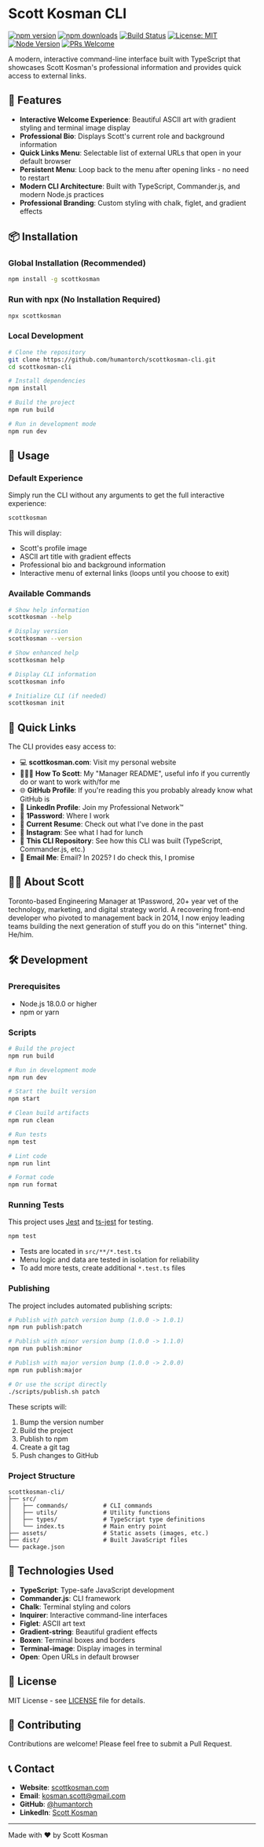 # Scott Kosman CLI

[![npm version](https://img.shields.io/npm/v/scottkosman.svg)](https://www.npmjs.com/package/scottkosman)
[![npm downloads](https://img.shields.io/npm/dm/scottkosman.svg)](https://www.npmjs.com/package/scottkosman)
[![Build Status](https://github.com/humantorch/scottkosman-cli/actions/workflows/ci.yml/badge.svg)](https://github.com/humantorch/scottkosman-cli/actions)
[![License: MIT](https://img.shields.io/badge/License-MIT-yellow.svg)](LICENSE)
[![Node Version](https://img.shields.io/node/v/scottkosman.svg)](https://nodejs.org)
[![PRs Welcome](https://img.shields.io/badge/PRs-welcome-brightgreen.svg)](https://github.com/humantorch/scottkosman-cli/pulls)

A modern, interactive command-line interface built with TypeScript that showcases Scott Kosman's professional information and provides quick access to external links.

## 🚀 Features

- **Interactive Welcome Experience**: Beautiful ASCII art with gradient styling and terminal image display
- **Professional Bio**: Displays Scott's current role and background information
- **Quick Links Menu**: Selectable list of external URLs that open in your default browser
- **Persistent Menu**: Loop back to the menu after opening links - no need to restart
- **Modern CLI Architecture**: Built with TypeScript, Commander.js, and modern Node.js practices
- **Professional Branding**: Custom styling with chalk, figlet, and gradient effects

## 📦 Installation

### Global Installation (Recommended)

```bash
npm install -g scottkosman
```

### Run with npx (No Installation Required)

```bash
npx scottkosman
```

### Local Development

```bash
# Clone the repository
git clone https://github.com/humantorch/scottkosman-cli.git
cd scottkosman-cli

# Install dependencies
npm install

# Build the project
npm run build

# Run in development mode
npm run dev
```

## 🎯 Usage

### Default Experience

Simply run the CLI without any arguments to get the full interactive experience:

```bash
scottkosman
```

This will display:
- Scott's profile image
- ASCII art title with gradient effects
- Professional bio and background information
- Interactive menu of external links (loops until you choose to exit)

### Available Commands

```bash
# Show help information
scottkosman --help

# Display version
scottkosman --version

# Show enhanced help
scottkosman help

# Display CLI information
scottkosman info

# Initialize CLI (if needed)
scottkosman init
```

## 🔗 Quick Links

The CLI provides easy access to:

- 💻 **scottkosman.com**: Visit my personal website
- 🙋🏻‍♂️ **How To Scott**: My "Manager README", useful info if you currently do or want to work with/for me
- 🌐 **GitHub Profile**: If you're reading this you probably already know what GitHub is
- 🏢 **LinkedIn Profile**: Join my Professional Network™
- 🔑 **1Password**: Where I work
- 📜 **Current Resume**: Check out what I've done in the past
- 📸 **Instagram**: See what I had for lunch
- 🔧 **This CLI Repository**: See how this CLI was built (TypeScript, Commander.js, etc.)
- 📧 **Email Me**: Email? In 2025? I do check this, I promise

## 👨‍💼 About Scott

Toronto-based Engineering Manager at 1Password, 20+ year vet of the technology, marketing, and digital strategy world. A recovering front-end developer who pivoted to management back in 2014, I now enjoy leading teams building the next generation of stuff you do on this "internet" thing. He/him.

## 🛠️ Development

### Prerequisites

- Node.js 18.0.0 or higher
- npm or yarn

### Scripts

```bash
# Build the project
npm run build

# Run in development mode
npm run dev

# Start the built version
npm start

# Clean build artifacts
npm run clean

# Run tests
npm test

# Lint code
npm run lint

# Format code
npm run format
```

### Running Tests

This project uses [Jest](https://jestjs.io/) and [ts-jest](https://kulshekhar.github.io/ts-jest/) for testing.

```bash
npm test
```

- Tests are located in `src/**/*.test.ts`
- Menu logic and data are tested in isolation for reliability
- To add more tests, create additional `*.test.ts` files

### Publishing

The project includes automated publishing scripts:

```bash
# Publish with patch version bump (1.0.0 -> 1.0.1)
npm run publish:patch

# Publish with minor version bump (1.0.0 -> 1.1.0)
npm run publish:minor

# Publish with major version bump (1.0.0 -> 2.0.0)
npm run publish:major

# Or use the script directly
./scripts/publish.sh patch
```

These scripts will:
1. Bump the version number
2. Build the project
3. Publish to npm
4. Create a git tag
5. Push changes to GitHub

### Project Structure

```
scottkosman-cli/
├── src/
│   ├── commands/          # CLI commands
│   ├── utils/             # Utility functions
│   ├── types/             # TypeScript type definitions
│   └── index.ts           # Main entry point
├── assets/                # Static assets (images, etc.)
├── dist/                  # Built JavaScript files
└── package.json
```

## 🎨 Technologies Used

- **TypeScript**: Type-safe JavaScript development
- **Commander.js**: CLI framework
- **Chalk**: Terminal styling and colors
- **Inquirer**: Interactive command-line interfaces
- **Figlet**: ASCII art text
- **Gradient-string**: Beautiful gradient effects
- **Boxen**: Terminal boxes and borders
- **Terminal-image**: Display images in terminal
- **Open**: Open URLs in default browser

## 📝 License

MIT License - see [LICENSE](LICENSE) file for details.

## 🤝 Contributing

Contributions are welcome! Please feel free to submit a Pull Request.

## 📞 Contact

- **Website**: [scottkosman.com](https://scottkosman.com)
- **Email**: kosman.scott@gmail.com
- **GitHub**: [@humantorch](https://github.com/humantorch)
- **LinkedIn**: [Scott Kosman](https://linkedin.com/in/scottkosman)

---

Made with ❤️ by Scott Kosman 